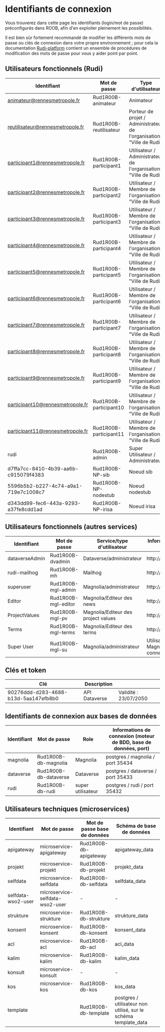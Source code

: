 # Identifiants de connexion

Vous trouverez dans cette page les identifiants (login/mot de passe) préconfigurés dans ROOB, afin d'en exploiter pleinement les possibilités.

Il est bien sûr fortement recommandé de modifier les différents mots de passe ou clés de connexion dans votre propre environnement ; pour cela la documentation [Rudi-platform](https://github.com/rudi-platform) contient un ensemble de procédures de modification des mots de passe pour vous y aider point par point.


## Utilisateurs fonctionnels (Rudi)

| Identifiant | Mot de passe | Type d'utilisateur |
| ----------- | ------------ | ------------------ |
| animateur@rennesmetropole.fr | Rud1R00B-animateur | Animateur |
| reutilisateur@rennesmetropole.fr | Rud1R00B-reutilisateur | Porteur de projet / Administrateur de l'organisation "Ville de Rudi" |
| participant1@rennesmetropole.fr | Rud1R00B-participant1 | Utilisateur / Administrateur de l'organisation "Ville de Rudi" |
| participant2@rennesmetropole.fr | Rud1R00B-participant2 | Utilisateur / Membre de l'organisation "Ville de Rudi" |
| participant3@rennesmetropole.fr | Rud1R00B-participant3 | Utilisateur / Membre de l'organisation "Ville de Rudi" |
| participant4@rennesmetropole.fr | Rud1R00B-participant4 | Utilisateur / Membre de l'organisation "Ville de Rudi" |
| participant5@rennesmetropole.fr | Rud1R00B-participant5 | Utilisateur / Membre de l'organisation "Ville de Rudi" |
| participant6@rennesmetropole.fr | Rud1R00B-participant6 | Utilisateur / Membre de l'organisation "Ville de Rudi" |
| participant7@rennesmetropole.fr | Rud1R00B-participant7 | Utilisateur / Membre de l'organisation "Ville de Rudi" |
| participant8@rennesmetropole.fr | Rud1R00B-participant8 | Utilisateur / Membre de l'organisation "Ville de Rudi" |
| participant9@rennesmetropole.fr | Rud1R00B-participant9 | Utilisateur / Membre de l'organisation "Ville de Rudi" |
| participant10@rennesmetropole.fr | Rud1R00B-participant10 | Utilisateur / Membre de l'organisation "Ville de Rudi" |
| participant11@rennesmetropole.fr | Rud1R00B-participant11 | Utilisateur / Membre de l'organisation "Ville de Rudi" |
| rudi | Rud1R00B-admin | Super Utilisateur / Administrateur |
| d7ffa7cc-8410-4b39-aa6b-c915079f4383 | Rud1R00B-NP-sib | Noeud sib |
| 5596b5b2-b227-4c74-a9a1-719e7c1008c7 | Rud1R00B-NP-nodestub | Noeud nodestub |
| d343dd99-fec6-443a-9293-a37fe8cdd1ad | Rud1R00B-NP-irisa | Noeud irisa |

## Utilisateurs fonctionnels (autres services)

| Identifiant | Mot de passe | Service/type d'utilisateur | Informations de connexion (URL du service) |
| ----------- | ------------ | --------------- | ---------------------------------------------- |
| dataverseAdmin | Rud1R00B-dvadmin | Dataverse/administrateur | http://dataverse.${base_dn}/ |
| rudi-mailhog | Rud1R00B-mh | Mailhog | http://rudi.${base_dn}:8025/ |
| superuser | Rud1R00B-mgl-admin | Magnolia/administrateur | http://magnolia.${base_dn}/ |
| Editor | Rud1R00B-mgl-editor | Magnolia/Editeur des news | http://magnolia.${base_dn}/ |
| ProjectValues | Rud1R00B-mgl-pv | Magnolia/Editeur des project values | http://magnolia.${base_dn}/ |
| Terms | Rud1R00B-mgl-terms | Magnolia/Editeur des terms | http://magnolia.${base_dn}/ |
| Super User | Rud1R00B-mgl-su | Magnolia/administrateur | Utilisateur technique Magnolia, sans doit de connexion à l'IHM |

## Clés et token

| Clé | Description | |
| ----------- | ------------ | - |
| 90276ddd-d283-4688-b13d-5aa147efb8b0 | API Dataverse | Validité : 23/07/2050 |

## Identifiants de connexion aux bases de données

| Identifiant | Mot de passe | Role | Informations de connexion (moteur de BDD, base de données, port) |
| ----------- | ------------ | --------------- | ---------------------------------------------- |
| magnolia | Rud1R00B-db-magnolia | Magnolia | postgres / magnolia / port 35434 |
| dataverse | Rud1R00B-db-dataverse | Dataverse | postgres / dataverse / port 35433 |
| rudi | Rud1R00B-db-rudi | super utilisateur | postgres / rudi / port 35432 |

## Utilisateurs techniques (microservices)

| Identifiant | Mot de passe | Mot de passe base de données | Schéma de base de données |
| ----------- | ------------ | ---------------------------- | ------------------------- |
| apigateway | microservice-apigateway | Rud1R00B-db-apigateway | apigateway_data |
| projekt | microservice-projekt | Rud1R00B-db-projekt | projekt_data |
| selfdata | microservice-selfdata | Rud1R00B-db-selfdata | selfdata_data |
| selfdata-wso2-user | microservice-selfdata-wso2-user | - | - |
| strukture | microservice-strukture | Rud1R00B-db-strukture | strukture_data |
| konsent | microservice-konsent | Rud1R00B-db-konsent | konsent_data |
| acl | microservice-acl | Rud1R00B-db-acl | acl_data |
| kalim | microservice-kalim | Rud1R00B-db-kalim | kalim_data |
| konsult | microservice-konsult | - | - |
| kos | microservice-kos | Rud1R00B-db-kos | kos_data |
| template | | Rud1R00B-db-template | postgres / utilisateur non utilisé, sur le schéma template_data |

